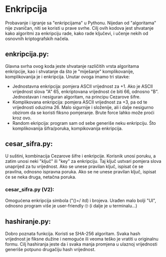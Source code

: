 # Enkripcija
Probavanje i igranje sa "enkripcijama" u Pythonu. Nijedan od "algoritama" nije zvaničan, niti se koristi u prave svrhe. Cilj ovih kodova jest shvatanje kako algoritmi za enkripciju rade, kako rade ključevi, i učenje nekih od osnovnih kriptografskih načela.

<h2>enkripcija.py: </h2> Glavna svrha ovog koda jeste shvatanje različitih vrsta algoritama enkripcije, kao i shvatanje da što je "miješanje" komplikovanije, komplikovanija je i enkripcija. Unutar ovoga imamo tri stavke: 

- Jednostavna enkripcija: pomjera  ASCII vrijednost za +1. Ako je ASCII vrijednost slova "A" 65, enkriptovana vrijednost će biti 66, odnosno "B". Jednostavan i nesiguran algoritam, na principu Cezarove šifre.
- Komplikovana enkripcija: pomjera ASCII vrijednost za +3, pa od te vrijednosti oduzima 26. Malo sigurnije i složenije, ali i dalje nesigurno obzirom da se koristi fiksno pomjeranje. Brute force lahko može proći kroz ovo.
- Random ekripcija: program sam od sebe generiše neku enkripciju. Što komplikovanija šifra/poruka, kompikovanija enkripcija.


<h2>cesar_sifra.py: </h2> U suštini, kombinacija Cezarove šifre i enkripcije. Korisnik unosi poruku, a zatim unosi neki "ključ" ili "key" za enkripciju. Taj ključ ustvari pomjera slova unaprijed za tu vrijednost. Ako se unese pravilan ključ, ispisat će se pravilna, odnosno ispravna poruka. Ako se ne unese pravilan ključ, ispisat će se neka druga, netačna poruka.
  <h3>cesar_sifra.py (V2): </h3> Omogućena enkripcija simbola ("()=/ itd) i brojeva. Urađen malo bolji "UI", odnosno program više je user-friendly 🙄 (i dalje je u terminalu...)

  <h2>hashiranje.py: </h2> Dobro poznata funkcija. Koristi se SHA-256 algoritam. Svaka hash vrijednost je fiksne dužine i nemoguće ili veoma teško je vratiti u originalnu formu. Cilj hashiranja jeste da i svaka manja promjena u ulaznoj vrijednosti generiše potpuno drugačiju hash vrijednost.
